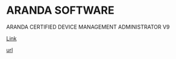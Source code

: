 # ARANDA SOFTWARE 

ARANDA CERTIFIED DEVICE MANAGEMENT ADMINISTRATOR V9 


 [Link](url) 
 





[url](https-Angelica-.github.io./edit/master/index.md)






